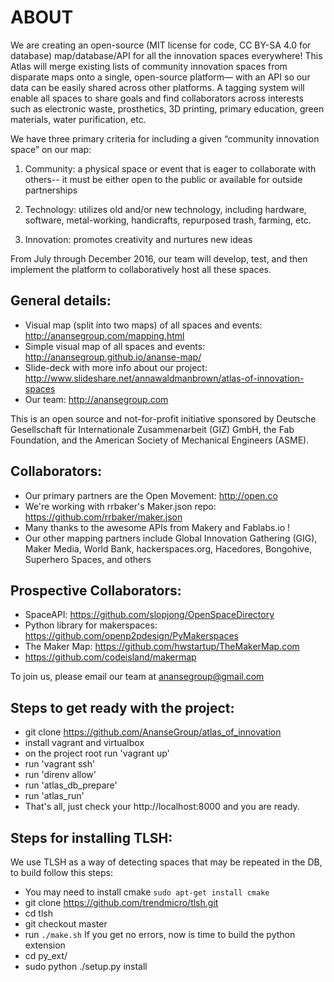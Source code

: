 # ABOUT

We are creating an open-source (MIT license for code, CC BY-SA 4.0 for database) map/database/API for all the innovation spaces everywhere! This Atlas will merge existing lists of community innovation spaces from disparate maps onto a single, open-source platform— with an API so our data can be easily shared across other platforms. A tagging system will enable all spaces to share goals and find collaborators across interests such as electronic waste, prosthetics, 3D printing, primary education, green materials, water purification, etc.

We have three primary criteria for including a given “community innovation space” on our map:

1. Community: a physical space or event that is eager to collaborate with others-- it must be either open to the public or available for outside partnerships

2. Technology: utilizes old and/or new technology, including hardware, software, metal-working, handicrafts, repurposed trash, farming, etc.

3. Innovation: promotes creativity and nurtures new ideas

From July through December 2016, our team will develop, test, and then implement the platform to collaboratively host all these spaces.

## General details:
- Visual map (split into two maps) of all spaces and events: http://anansegroup.com/mapping.html
- Simple visual map of all spaces and events: http://anansegroup.github.io/ananse-map/
- Slide-deck with more info about our project: http://www.slideshare.net/annawaldmanbrown/atlas-of-innovation-spaces
- Our team: http://anansegroup.com

This is an open source and not-for-profit initiative sponsored by Deutsche Gesellschaft für Internationale Zusammenarbeit (GIZ) GmbH, the Fab Foundation, and the American Society of Mechanical Engineers (ASME).

## Collaborators:
- Our primary partners are the Open Movement: http://open.co
- We're working with rrbaker's Maker.json repo: https://github.com/rrbaker/maker.json
- Many thanks to the awesome APIs from Makery and Fablabs.io !
- Our other mapping partners include Global Innovation Gathering (GIG), Maker Media, World Bank, hackerspaces.org, Hacedores, Bongohive, Superhero Spaces, and others

## Prospective Collaborators:
- SpaceAPI: https://github.com/slopjong/OpenSpaceDirectory
- Python library for makerspaces: https://github.com/openp2pdesign/PyMakerspaces
- The Maker Map: https://github.com/hwstartup/TheMakerMap.com
- https://github.com/codeisland/makermap

To join us, please email our team at anansegroup@gmail.com

## Steps to get ready with the project:
- git clone https://github.com/AnanseGroup/atlas_of_innovation
- install vagrant and virtualbox
- on the project root run 'vagrant up'
- run 'vagrant ssh'
- run 'direnv allow'
- run 'atlas_db_prepare'
- run 'atlas_run'
- That's all, just check your http://localhost:8000 and you are ready.

## Steps for installing TLSH:
We use TLSH as a way of detecting spaces that may be repeated in the DB, to build 
follow this steps:
- You may need to install cmake ```sudo apt-get install cmake```
- git clone https://github.com/trendmicro/tlsh.git
- cd tlsh
- git checkout master
- run ```./make.sh```
If you get no errors, now is time to build the python extension
- cd py_ext/
- sudo python ./setup.py install

